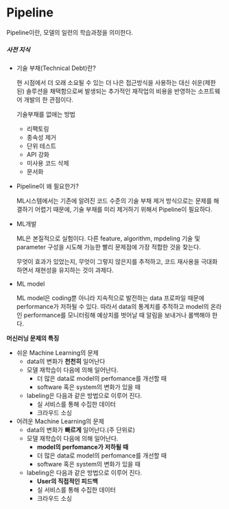 # Pipeline

Pipeline이란, 모델의 일련의 학습과정을 의미한다.



##### 사전 지식

- 기술 부채(Technical Debt)란?

  현 시점에서 더 오래 소요될 수 있는 더 나은 접근방식을 사용하는 대신 쉬운(제한된) 솔루션을 채택함으로써 발생되는 추가적인 재작업의 비용을 반영하는 소프트웨어 개발의 한 관점이다.

  기술부채를 없애는 방법

  - 리팩토링
  - 종속성 제거
  - 단위 테스트
  - API 강화
  - 미사용 코드 삭제
  - 문서화

- Pipeline이 왜 필요한가?

  ML시스템에서는 기존에 알려진 코드 수준의 기술 부채 제거 방식으로는 문제를 해결하기 어렵기 때문에, 기술 부채를 미리 제거하기 위해서 Pipeline이 필요하다.

- ML개발

  ML은 본질적으로 실험이다. 다른 feature, algorithm, mpdeling 기술 및 parameter 구성을 시도해 가능한 빨리 문제점에 가장 적합한 것을 찾는다. 

  무엇이 효과가 있었는지, 무엇이 그렇지 않은지를 추적하고, 코드 재사용을 극대화 하면서 재현성을 유지하는 것이 과제다.

- ML model

  ML model은 coding뿐 아니라 지속적으로 발전하는 data 프로파일 때문에 performance가 저하될 수 있다. 따라서 data의 통계치를 추적하고 model의 온라인 performance를 모니터링해 예상치를 벗어날 때 알림을 보내거나 롤백해야 한다.



**머신러닝 문제의 특징**

- 쉬운 Machine Learning의 문제
  - data의 변화가 **천천히** 일어난다
  - 모델 재학습이 다음에 의해 일어난다.
    - 더 많은 data로 model의 perfomance를 개선할 때
    - software 혹은 system의 변화가 있을 때
  - labeling은 다음과 같은 방법으로 이루어 진다.
    - 실 서비스를 통해 수집한 데이터
    - 크라우드 소싱
- 어려운 Machine Learning의 문제
  - data의 변화가 **빠르게** 일어난다.(주 단위로)
  - 모델 재학습이 다음에 의해 일어난다.
    - **model의 perfomance가 저하될 때**
    - 더 많은 data로 model의 perfomance를 개선할 때
    - software 혹은 system의 변화가 있을 때
  - labeling은 다음과 같은 방법으로 이루어 진다.
    - **User의 직접적인 피드백**
    - 실 서비스를 통해 수집한 데이터
    - 크라우드 소싱